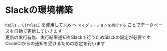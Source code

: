 # Slackの環境構築

`Rails` 、`CircleCI` を使用して `RDS` へ `マイグレーションを実行する` ことでデータベースを自動で更新していきます  
更新の実行有無、実行結果通知をSlackで行うためSlackの設定が必要です  
CircleCIからの通知を受けるための設定を行います
